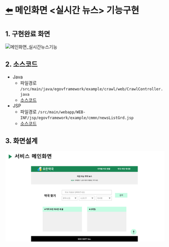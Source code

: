 # [⬅️](https://github.com/code-sum/ITO_Dev) 메인화면 <실시간 뉴스> 기능구현


## 1. 구현완료 화면
![메인화면_실시간뉴스기능](https://github.com/code-sum/ITO_Dev/assets/106902415/a750377b-3f37-41ea-bb29-ef698ce5a648)

## 2. 소스코드
- Java
  - 파일경로 `/src/main/java/egovframework/example/crawl/web/CrawlController.java`
  - [소스코드](../src/main/java/egovframework/example/crawl/web)
- JSP
  - 파일경로 `/src/main/webapp/WEB-INF/jsp/egovframework/example/cmmn/newsListGrd.jsp`
  - [소스코드](../src/main/webapp/WEB-INF/jsp/egovframework/example/cmmn)

## 3. 화면설계
![메인화면_실시간뉴스기능_화면설계](img/01-메인뉴스.png)